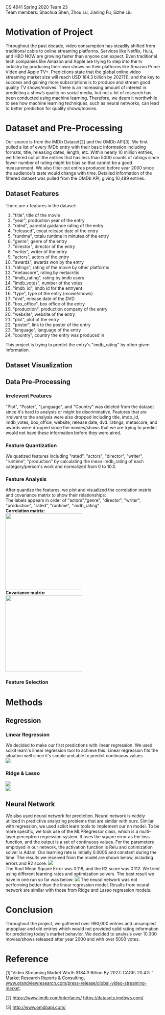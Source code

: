CS 4641 Spring 2020 Team 23  
Team members: Shaohua Shen, Zhou Lu, Jianing Fu, Sizhe Liu

# Motivation of Project

Throughout the past decade, video consumption has steadily shifted from traditional cable to online streaming platforms. Services like Netflix, Hulu, and HBO NOW are growing faster than anyone can expect. Even traditional tech companies like Amazon and Apple are trying to step into the tv industry by producing their own shows on their platforms like Amazon Prime Video and Apple TV+. Predictions state that the global online video streaming market size will reach USD 184.3 billion by 2027[1], and the key to success and gaining more subscriptions is to produce and stream good quality TV shows/moives. There is an increasing amount of interest in predicting a show’s quality on social media, but not a lot of research has been conducted using machine learning. Therefore, we deem it worthwhile to see how machine learning techniques, such as neural networks, can lead to better prediction for quality shows/movies.


# Dataset and Pre-Processing
Our source is from the IMDb Dataset[2] and the OMDb API[3]. We first pulled a list of every IMDb entry with their basic information including formats, title, releasing dates, length, etc. Within nearly 10 million entries, we filtered out all the entries that has less than 5000 counts of ratings since fewer number of rating might be bias so that cannot be a good measurement. We also filter out entires produced before year 2000 since the audience's taste would change with time.
Detailed information of the filtered dataset was pulled from the OMDb API, giving 10,489 entries.

## Dataset Features
There are x features in the dataset:
1. "title", title of the movie
2. "year", production year of the entry
3. "rated", parental guidance rating of the entry
4. "released", excat release date of the entry
5. "runtime", totalu runtime in minutes of the entry
6. "genre", genre of the entry
7. "director", director of the entry
8. "writer", writer of the entry
9. "actors", actors of the entry
10. "awards", awards won by the entry
11. "ratings", rating of the movie by other platforms
12. "metascore", rating by metacritic
13. "imdb_rating", rating by imdb users
14. "imdb_votes", number of the votes
15. "imdb_id", imdb id for the entryent
16. "type", type of the entry (movie/shows)
17. "dvd", release date of the DVD
18. "box_office", box office of the entry
19. "production", production company of the entry 
20. "website", website of the entry
21. "plot", plot of the entry
22. "poster", link to the poster of the entry
23. "language", language of the entry 
24. "country", country the entry was produced in 

This project is trying to predict the entry's "imdb_rating" by other given information.

## Dataset Visualization
## Data Pre-Processing
### Irrelevent Features
"Plot", "Poster", "Language", and "Country" was deleted from the dataset since it's hard to analysis or might be discriminative.
Features that are irrelvant to the analysis were also dropped including title, imdb_id, imdb_votes, box_office, website, release date, dvd.
ratings, metascore, and awards were dropped since the movies/shows that we are trying to predict would not have these information before they were aired.

### Feature Quantization 
We quatized features including "rated", "actors", "director", "writer", "runtime", "production" by calculating the mean imdb_rating of each category/person's work and normalized from 0 to 10.0.

### Feature Analysis
After quantize the features, we plot and visualized the correlation matrix and covariance matrix to show their relationships:  
The labels appears in order of "actors","genre", "director", "writer", "production", "rated", "runtime", "imdb_rating"  
**Correlation matrix:  
<img src="img/cor_mat.png" width="250">  
Covariance matrix:**  
<img src="img/cov_mat.png" width="250">  

### Feature Selection


# Methods
## Regression
### Linear Regression
We decided to make our first predictions with linear regression. We used scikit learn's linear regression tool to achieve this. Linear regression fits the situation well since it's simple and able to predict continuous values.  
![](img/linear.png)  

### Ridge & Lasso
![](img/ridge.png)  
![](img/lasso.png)  
## Neural Network
We also used neural network for prediction. Neural network is widely utilized in predictive analyzing problems that are similar with ours. Similar with regression, we used scikit learn tools to implement our nn model. To be more specific, we took use of the MLPRegressor class, which is a multi-layer perceptron regression system. It uses the square error as the loss function, and the output is a set of continuous values. For the parameters employed in our network, the activation function is Relu and optimization solver is Adam. Our learning rate is initially 0.0005 and constant during the time. The results we received from the model are shown below, including errors and R2 score:
![](img/nn.png)  
The Root Mean Square Error was 0.118, and the R2 score was 0.112. We tried using different learning rates and optimization solvers. The best result we have in one run so far was below:
![](img/Neuralresult.png) 
The neural network was not performing better than the linear regression model. Results from neural network are similar with those from Ridge and Lasso regression models.

# Conclusion
Throughout the project, we gathered over 990,000 entries and unsampled unpopluar and old entries which would not provided valid rating information for predicting today's market behavior. We decided to analysis over 10,000 movies/shows released after year 2000 and with over 5000 votes. 



# Reference

[1]“Video Streaming Market Worth $184.3 Billion By 2027: CAGR: 20.4%.” Market Research Reports & Consulting, www.grandviewresearch.com/press-release/global-video-streaming-market.

[2] https://www.imdb.com/interfaces/  https://datasets.imdbws.com/

[3] http://www.omdbapi.com/
